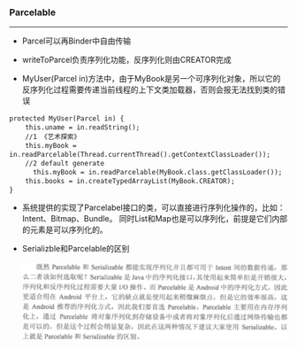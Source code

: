 ### Parcelable
---

- Parcel可以再Binder中自由传输

- writeToParcel负责序列化功能，反序列化则由CREATOR完成

- MyUser(Parcel in)方法中，由于MyBook是另一个可序列化对象，所以它的反序列化过程需要传递当前线程的上下文类加载器，否则会报无法找到类的错误
```
protected MyUser(Parcel in) {
    this.uname = in.readString();
    //1 《艺术探索》
    this.myBook = in.readParcelable(Thread.currentThread().getContextClassLoader());
    //2 default generate
      this.myBook = in.readParcelable(MyBook.class.getClassLoader());
    this.books = in.createTypedArrayList(MyBook.CREATOR);
}
```

- 系统提供的实现了Parcelabel接口的类，可以直接进行序列化操作的，比如：Intent、Bitmap、Bundle。
同时List和Map也是可以序列化，前提是它们内部的元素是可以序列化的。

- Serializble和Parcelable的区别 <br><br>
![](.document_images\Serializable和Parcelable的区别.png)